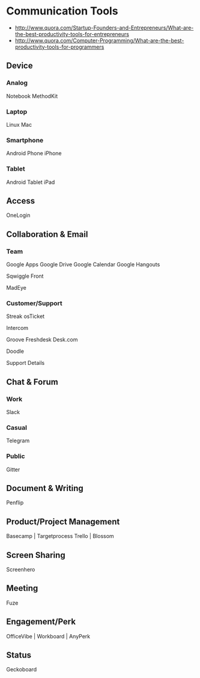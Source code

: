 Communication Tools
===================

- http://www.quora.com/Startup-Founders-and-Entrepreneurs/What-are-the-best-productivity-tools-for-entrepreneurs
- http://www.quora.com/Computer-Programming/What-are-the-best-productivity-tools-for-programmers

Device
------

### Analog

Notebook
MethodKit

### Laptop

Linux
Mac

### Smartphone

Android Phone
iPhone

### Tablet

Android Tablet
iPad

Access
------

OneLogin

Collaboration & Email
---------------------

### Team

Google Apps
Google Drive
Google Calendar
Google Hangouts

Sqwiggle
Front

MadEye

### Customer/Support

Streak
osTicket

Intercom

Groove
Freshdesk
Desk.com

Doodle

Support Details

Chat & Forum
------------

### Work

Slack

### Casual

Telegram

### Public

Gitter

Document & Writing
------------------

Penflip

Product/Project Management
--------------------------

Basecamp | Targetprocess
Trello | Blossom

Screen Sharing
--------------

Screenhero

Meeting
-------

Fuze

Engagement/Perk
---------------

OfficeVibe | Workboard | AnyPerk

Status
------

Geckoboard

